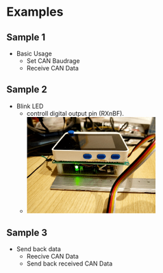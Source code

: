 # Examples
## Sample 1
- Basic Usage
    - Set CAN Baudrage
    - Receive CAN Data
## Sample 2
- Blink LED
    - controll digital output pin (RXnBF).
    - <img src="./img/sample2_L-chika.gif" width="300px"/>

## Sample 3
- Send back data
    - Reecive CAN Data
    - Send back received CAN Data
